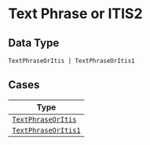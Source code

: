 
# Text Phrase or ITIS2

## Data Type

`TextPhraseOrItis | TextPhraseOrItis1`

## Cases

| Type |
|  --- |
| [`TextPhraseOrItis`](../../../doc/models/text-phrase-or-itis.md) |
| [`TextPhraseOrItis1`](../../../doc/models/text-phrase-or-itis-1.md) |

